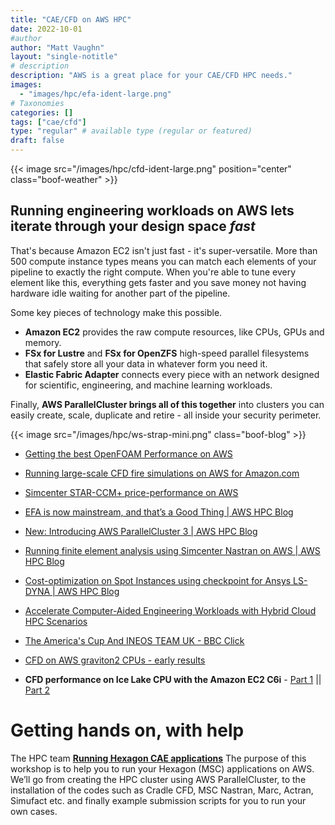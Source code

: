 ```yaml
---
title: "CAE/CFD on AWS HPC"
date: 2022-10-01
#author
author: "Matt Vaughn"
layout: "single-notitle"
# description
description: "AWS is a great place for your CAE/CFD HPC needs."
images:
  - "images/hpc/efa-ident-large.png"
# Taxonomies
categories: []
tags: ["cae/cfd"]
type: "regular" # available type (regular or featured)
draft: false
---
```

<style>
.boof-weather {
  float:center !important;
  width:1110px;
  padding: 10px;
  }
</style>

{{< image src="/images/hpc/cfd-ident-large.png" position="center" class="boof-weather" >}}

## Running engineering workloads on AWS lets iterate through your design space *fast*

That's because Amazon EC2 isn't just fast - it's super-versatile. More than 500 compute instance types means you can match each elements of your pipeline to exactly the right compute. When you're able to tune every element like this, everything gets faster and you save money not having hardware idle waiting for another part of the pipeline.

Some key pieces of technology make this possible.

- **Amazon EC2** provides the raw compute resources, like CPUs, GPUs and memory.
- **FSx for Lustre** and **FSx for OpenZFS** high-speed parallel filesystems that safely store all your data in whatever form you need it.
- **Elastic Fabric Adapter** connects every piece with an network designed for scientific, engineering, and machine learning workloads.

Finally, **AWS ParallelCluster brings all of this together** into clusters you can easily create, scale, duplicate and retire - all inside your security perimeter.

<style>
.boof-blog {
  float:right !important;
  width:200;
  padding: 10px;
  }
</style>

{{< image src="/images/hpc/ws-strap-mini.png" class="boof-blog" >}}

- [Getting the best OpenFOAM Performance on AWS](https://aws.amazon.com/blogs/hpc/getting-the-best-openfoam-performance-on-aws/)
- [Running large-scale CFD fire simulations on AWS for Amazon.com](https://aws.amazon.com/blogs/hpc/amazon-runs-large-scale-cfd-fire-simulations-on-aws/)
- [Simcenter STAR-CCM+ price-performance on AWS](https://aws.amazon.com/blogs/hpc/simcenter-star-ccm-price-performance-on-aws/)

- [EFA is now mainstream, and that’s a Good Thing | AWS HPC Blog](https://aws.amazon.com/blogs/hpc/efa-is-now-mainstream/)
- [New: Introducing AWS ParallelCluster 3 | AWS HPC Blog](https://aws.amazon.com/blogs/hpc/introducing-aws-parallelcluster-3/)

- [Running finite element analysis using Simcenter Nastran on AWS | AWS HPC Blog](https://aws.amazon.com/blogs/hpc/running-finite-element-analysis-using-simcenter-nastran-on-aws/)
- [Cost-optimization on Spot Instances using checkpoint for Ansys LS-DYNA | AWS HPC Blog](https://aws.amazon.com/blogs/hpc/cost-optimization-on-spot-instances-using-checkpoints-for-ansys-ls-dyna/)
- [Accelerate Computer-Aided Engineering Workloads with Hybrid Cloud HPC Scenarios](https://aws.amazon.com/blogs/apn/accelerate-computer-aided-engineering-workloads-with-hybrid-cloud-hpc-scenarios/)
- [The America's Cup And INEOS TEAM UK - BBC Click](https://www.youtube.com/watch?v=yLc5qsJVu5U)

- [CFD on AWS graviton2 CPUs - early results](https://youtu.be/4WgE472wIqU)
- **CFD performance on Ice Lake CPU with the Amazon EC2 C6i** - [Part 1](https://youtu.be/9w9-KhZLOnU) || [Part 2](https://youtu.be/F8YzcuYr7YI)

# Getting hands on, with help

The HPC team 
**[Running Hexagon CAE applications](https://catalog.workshops.aws/cae-hexagon)**	The purpose of this workshop is to help you to run your Hexagon (MSC) applications on AWS. We’ll go from creating the HPC cluster using AWS ParallelCluster, to the installation of the codes such as Cradle CFD, MSC Nastran, Marc, Actran, Simufact etc. and finally example submission scripts for you to run your own cases.	